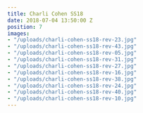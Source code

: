```yaml
---
title: Charli Cohen SS18
date: 2018-07-04 13:50:00 Z
position: 7
images:
- "/uploads/charli-cohen-ss18-rev-23.jpg"
- "/uploads/charli-cohen-ss18-rev-43.jpg"
- "/uploads/charli-cohen-ss18-rev-05.jpg"
- "/uploads/charli-cohen-ss18-rev-31.jpg"
- "/uploads/charli-cohen-ss18-rev-27.jpg"
- "/uploads/charli-cohen-ss18-rev-16.jpg"
- "/uploads/charli-cohen-ss18-rev-38.jpg"
- "/uploads/charli-cohen-ss18-rev-24.jpg"
- "/uploads/charli-cohen-ss18-rev-40.jpg"
- "/uploads/charli-cohen-ss18-rev-10.jpg"
---
```


